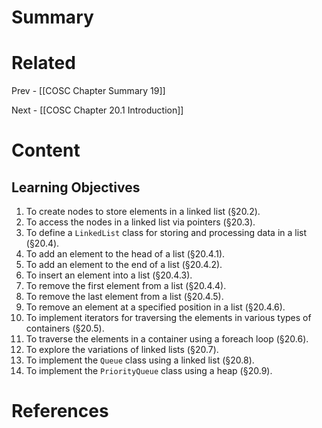 # Summary

# Related
Prev - [[COSC Chapter Summary 19]]

Next - [[COSC Chapter 20.1 Introduction]]
# Content
## Learning Objectives
1. To create nodes to store elements in a linked list (§20.2).
2. To access the nodes in a linked list via pointers (§20.3).
3. To define a `LinkedList` class for storing and processing data in a list (§20.4).
4. To add an element to the head of a list (§20.4.1).
5. To add an element to the end of a list (§20.4.2).
6. To insert an element into a list (§20.4.3).
7. To remove the first element from a list (§20.4.4).
8. To remove the last element from a list (§20.4.5).
9. To remove an element at a specified position in a list (§20.4.6).
10. To implement iterators for traversing the elements in various types of containers (§20.5).
11. To traverse the elements in a container using a foreach loop (§20.6).
12. To explore the variations of linked lists (§20.7).
13. To implement the `Queue` class using a linked list (§20.8).
14. To implement the `PriorityQueue` class using a heap (§20.9).
# References
